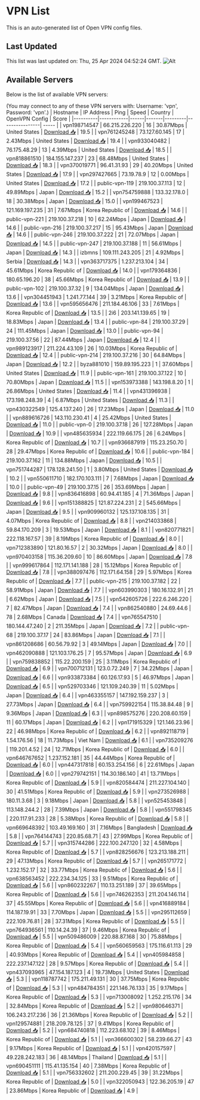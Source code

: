 # VPN List

This is an auto-generated list of Open VPN config files.

## Last Updated

This list was last updated on: Thu, 25 Apr 2024 04:52:24 GMT.
![Alt](https://repobeats.axiom.co/api/embed/186b98318ef1479477931607c1ad7d823f12451f.svg "Repobeats analytics image")

## Available Servers

Below is the list of available VPN servers:

(You may connect to any of these VPN servers with: Username: 'vpn', Password: 'vpn'.)
| Hostname | IP Address | Ping | Speed | Country | OpenVPN Config | Score |
|----------|------------|------|-------|---------|----------------| ----- |
| vpn198714547 | 66.215.226.220 | 16 | 30.87Mbps | United States | [Download 📥](./configs/server_0_US.ovpn) | 19.5 |
| vpn761245248 | 73.127.60.145 | 17 | 2.43Mbps | United States | [Download 📥](./configs/server_1_US.ovpn) | 19.4 |
| vpn933040482 | 76.175.48.29 | 13 | 4.39Mbps | United States | [Download 📥](./configs/server_2_US.ovpn) | 18.5 |
| vpn818861510 | 184.155.147.237 | 23 | 68.48Mbps | United States | [Download 📥](./configs/server_3_US.ovpn) | 18.3 |
| vpn370019771 | 96.41.31.93 | 29 | 40.20Mbps | United States | [Download 📥](./configs/server_4_US.ovpn) | 17.9 |
| vpn297427665 | 73.19.78.9 | 12 | 0.00Mbps | United States | [Download 📥](./configs/server_5_US.ovpn) | 17.2 |
| public-vpn-119 | 219.100.37.113 | 12 | 49.89Mbps | Japan | [Download 📥](./configs/server_6_JP.ovpn) | 15.2 |
| vpn754759888 | 133.32.178.0 | 18 | 30.38Mbps | Japan | [Download 📥](./configs/server_7_JP.ovpn) | 15.0 |
| vpn199467523 | 121.169.197.235 | 31 | 7.67Mbps | Korea Republic of | [Download 📥](./configs/server_8_KR.ovpn) | 14.6 |
| public-vpn-221 | 219.100.37.218 | 10 | 62.24Mbps | Japan | [Download 📥](./configs/server_9_JP.ovpn) | 14.6 |
| public-vpn-216 | 219.100.37.217 | 15 | 95.43Mbps | Japan | [Download 📥](./configs/server_10_JP.ovpn) | 14.6 |
| public-vpn-246 | 219.100.37.222 | 21 | 72.07Mbps | Japan | [Download 📥](./configs/server_11_JP.ovpn) | 14.5 |
| public-vpn-247 | 219.100.37.188 | 11 | 56.61Mbps | Japan | [Download 📥](./configs/server_12_JP.ovpn) | 14.3 |
| izbmns | 109.111.243.205 | 21 | 4.92Mbps | Serbia | [Download 📥](./configs/server_13_RS.ovpn) | 14.3 |
| vpn363717375 | 1.237.213.104 | 34 | 45.61Mbps | Korea Republic of | [Download 📥](./configs/server_14_KR.ovpn) | 14.0 |
| vpn179364836 | 180.65.196.20 | 38 | 45.66Mbps | Korea Republic of | [Download 📥](./configs/server_15_KR.ovpn) | 13.9 |
| public-vpn-102 | 219.100.37.32 | 9 | 134.04Mbps | Japan | [Download 📥](./configs/server_16_JP.ovpn) | 13.6 |
| vpn304451943 | 1.241.77.144 | 39 | 3.21Mbps | Korea Republic of | [Download 📥](./configs/server_17_KR.ovpn) | 13.6 |
| vpn595656476 | 211.184.46.106 | 33 | 7.61Mbps | Korea Republic of | [Download 📥](./configs/server_18_KR.ovpn) | 13.5 |
| 2i6 | 203.141.139.65 | 19 | 18.83Mbps | Japan | [Download 📥](./configs/server_19_JP.ovpn) | 13.4 |
| public-vpn-84 | 219.100.37.29 | 24 | 111.45Mbps | Japan | [Download 📥](./configs/server_20_JP.ovpn) | 13.0 |
| public-vpn-94 | 219.100.37.56 | 22 | 87.44Mbps | Japan | [Download 📥](./configs/server_21_JP.ovpn) | 12.4 |
| vpn989123917 | 211.224.43.109 | 26 | 10.03Mbps | Korea Republic of | [Download 📥](./configs/server_22_KR.ovpn) | 12.4 |
| public-vpn-214 | 219.100.37.216 | 30 | 64.84Mbps | Japan | [Download 📥](./configs/server_23_JP.ovpn) | 12.2 |
| byza881010 | 159.89.195.223 | 1 | 37.60Mbps | United States | [Download 📥](./configs/server_24_US.ovpn) | 11.9 |
| public-vpn-161 | 219.100.37.122 | 10 | 70.80Mbps | Japan | [Download 📥](./configs/server_25_JP.ovpn) | 11.5 |
| vpn153973388 | 143.198.8.20 | 1 | 26.86Mbps | United States | [Download 📥](./configs/server_26_US.ovpn) | 11.4 |
| vpn431396938 | 173.198.248.39 | 4 | 6.87Mbps | United States | [Download 📥](./configs/server_27_US.ovpn) | 11.3 |
| vpn430322549 | 125.4.137.240 | 26 | 17.23Mbps | Japan | [Download 📥](./configs/server_28_JP.ovpn) | 11.0 |
| vpn889616726 | 143.110.230.41 | 4 | 25.42Mbps | United States | [Download 📥](./configs/server_29_US.ovpn) | 11.0 |
| public-vpn-0 | 219.100.37.18 | 26 | 127.28Mbps | Japan | [Download 📥](./configs/server_30_JP.ovpn) | 10.9 |
| vpn485635934 | 222.119.66.175 | 26 | 6.24Mbps | Korea Republic of | [Download 📥](./configs/server_31_KR.ovpn) | 10.7 |
| vpn936687919 | 115.23.250.70 | 28 | 29.47Mbps | Korea Republic of | [Download 📥](./configs/server_32_KR.ovpn) | 10.6 |
| public-vpn-184 | 219.100.37.162 | 11 | 134.88Mbps | Japan | [Download 📥](./configs/server_33_JP.ovpn) | 10.5 |
| vpn751744287 | 178.128.241.50 | 1 | 3.80Mbps | United States | [Download 📥](./configs/server_34_US.ovpn) | 10.2 |
| vpn550611710 | 182.170.103.111 | 7 | 7.68Mbps | Japan | [Download 📥](./configs/server_35_JP.ovpn) | 10.0 |
| public-vpn-49 | 219.100.37.15 | 26 | 353.69Mbps | Japan | [Download 📥](./configs/server_36_JP.ovpn) | 9.8 |
| vpn836416898 | 60.94.41.185 | 4 | 71.36Mbps | Japan | [Download 📥](./configs/server_37_JP.ovpn) | 9.6 |
| vpn151388825 | 121.87.224.231 | 2 | 545.66Mbps | Japan | [Download 📥](./configs/server_38_JP.ovpn) | 9.5 |
| vpn909960132 | 125.137.108.135 | 31 | 4.07Mbps | Korea Republic of | [Download 📥](./configs/server_39_KR.ovpn) | 8.8 |
| vpn214033868 | 59.84.170.209 | 3 | 19.53Mbps | Japan | [Download 📥](./configs/server_40_JP.ovpn) | 8.1 |
| vpn820771821 | 222.118.167.57 | 39 | 8.19Mbps | Korea Republic of | [Download 📥](./configs/server_41_KR.ovpn) | 8.0 |
| vpn712383890 | 121.80.16.57 | 2 | 30.32Mbps | Japan | [Download 📥](./configs/server_42_JP.ovpn) | 8.0 |
| vpn970403158 | 115.36.209.60 | 10 | 86.60Mbps | Japan | [Download 📥](./configs/server_43_JP.ovpn) | 7.8 |
| vpn999617864 | 112.171.141.188 | 28 | 15.12Mbps | Korea Republic of | [Download 📥](./configs/server_44_KR.ovpn) | 7.8 |
| vpn388097476 | 112.171.64.158 | 29 | 5.97Mbps | Korea Republic of | [Download 📥](./configs/server_45_KR.ovpn) | 7.7 |
| public-vpn-215 | 219.100.37.182 | 22 | 58.91Mbps | Japan | [Download 📥](./configs/server_46_JP.ovpn) | 7.7 |
| vpn603990303 | 180.16.132.91 | 21 | 6.62Mbps | Japan | [Download 📥](./configs/server_47_JP.ovpn) | 7.5 |
| vpn542605726 | 222.6.246.220 | 7 | 82.47Mbps | Japan | [Download 📥](./configs/server_48_JP.ovpn) | 7.4 |
| vpn862540880 | 24.69.44.6 | 78 | 2.68Mbps | Canada | [Download 📥](./configs/server_49_CA.ovpn) | 7.4 |
| vpn765547510 | 180.144.47.240 | 2 | 211.35Mbps | Japan | [Download 📥](./configs/server_50_JP.ovpn) | 7.2 |
| public-vpn-68 | 219.100.37.17 | 24 | 83.86Mbps | Japan | [Download 📥](./configs/server_51_JP.ovpn) | 7.1 |
| vpn861208686 | 60.56.79.92 | 3 | 49.14Mbps | Japan | [Download 📥](./configs/server_52_JP.ovpn) | 7.0 |
| vpn462090888 | 121.103.176.25 | 7 | 95.57Mbps | Japan | [Download 📥](./configs/server_53_JP.ovpn) | 6.9 |
| vpn759838852 | 115.22.200.159 | 25 | 3.11Mbps | Korea Republic of | [Download 📥](./configs/server_54_KR.ovpn) | 6.9 |
| vpn700712131 | 123.0.72.249 | 7 | 34.22Mbps | Japan | [Download 📥](./configs/server_55_JP.ovpn) | 6.6 |
| vpn933873384 | 60.126.17.93 | 5 | 46.97Mbps | Japan | [Download 📥](./configs/server_56_JP.ovpn) | 6.5 |
| vpn529703346 | 121.109.240.39 | 11 | 5.02Mbps | Japan | [Download 📥](./configs/server_57_JP.ovpn) | 6.4 |
| vpn463355157 | 147.192.159.237 | 3 | 27.73Mbps | Japan | [Download 📥](./configs/server_58_JP.ovpn) | 6.4 |
| vpn759922154 | 115.38.84.48 | 9 | 9.36Mbps | Japan | [Download 📥](./configs/server_59_JP.ovpn) | 6.3 |
| vpn898575276 | 220.208.60.159 | 11 | 60.17Mbps | Japan | [Download 📥](./configs/server_60_JP.ovpn) | 6.2 |
| vpn171915329 | 121.146.23.96 | 22 | 46.98Mbps | Korea Republic of | [Download 📥](./configs/server_61_KR.ovpn) | 6.2 |
| vpn892118719 | 1.54.176.56 | 18 | 11.73Mbps | Viet Nam | [Download 📥](./configs/server_62_VN.ovpn) | 6.1 |
| vpn735209276 | 119.201.4.52 | 24 | 12.71Mbps | Korea Republic of | [Download 📥](./configs/server_63_KR.ovpn) | 6.0 |
| vpn646767652 | 1.237.152.181 | 35 | 44.44Mbps | Korea Republic of | [Download 📥](./configs/server_64_KR.ovpn) | 6.0 |
| vpn447317818 | 60.153.254.156 | 6 | 22.61Mbps | Japan | [Download 📥](./configs/server_65_JP.ovpn) | 6.0 |
| vpn279742151 | 114.30.186.140 | 41 | 13.71Mbps | Korea Republic of | [Download 📥](./configs/server_66_KR.ovpn) | 5.9 |
| vpn820584474 | 211.227.104.140 | 30 | 41.51Mbps | Korea Republic of | [Download 📥](./configs/server_67_KR.ovpn) | 5.9 |
| vpn273526988 | 180.11.3.68 | 3 | 9.18Mbps | Japan | [Download 📥](./configs/server_68_JP.ovpn) | 5.8 |
| vpn525453848 | 113.148.244.2 | 28 | 7.39Mbps | Japan | [Download 📥](./configs/server_69_JP.ovpn) | 5.8 |
| vpn551798345 | 220.117.91.233 | 28 | 5.38Mbps | Korea Republic of | [Download 📥](./configs/server_70_KR.ovpn) | 5.8 |
| vpn669648392 | 103.49.169.160 | 31 | 7.16Mbps | Bangladesh | [Download 📥](./configs/server_71_BD.ovpn) | 5.8 |
| vpn764144743 | 220.85.68.71 | 43 | 27.99Mbps | Korea Republic of | [Download 📥](./configs/server_72_KR.ovpn) | 5.7 |
| vpn315744286 | 222.100.247.120 | 32 | 4.58Mbps | Korea Republic of | [Download 📥](./configs/server_73_KR.ovpn) | 5.7 |
| vpn828256676 | 123.213.188.211 | 29 | 47.13Mbps | Korea Republic of | [Download 📥](./configs/server_74_KR.ovpn) | 5.7 |
| vpn265171772 | 1.232.152.17 | 32 | 33.77Mbps | Korea Republic of | [Download 📥](./configs/server_75_KR.ovpn) | 5.6 |
| vpn638563452 | 222.234.34.125 | 33 | 9.51Mbps | Korea Republic of | [Download 📥](./configs/server_76_KR.ovpn) | 5.6 |
| vpn860232267 | 110.13.251.189 | 37 | 39.65Mbps | Korea Republic of | [Download 📥](./configs/server_77_KR.ovpn) | 5.6 |
| vpn746262353 | 211.204.146.114 | 37 | 45.55Mbps | Korea Republic of | [Download 📥](./configs/server_78_KR.ovpn) | 5.6 |
| vpn416889184 | 114.187.19.91 | 33 | 7.70Mbps | Japan | [Download 📥](./configs/server_79_JP.ovpn) | 5.5 |
| vpn295112659 | 222.109.76.81 | 28 | 37.31Mbps | Korea Republic of | [Download 📥](./configs/server_80_KR.ovpn) | 5.5 |
| vpn764936561 | 110.14.24.39 | 37 | 9.46Mbps | Korea Republic of | [Download 📥](./configs/server_81_KR.ovpn) | 5.5 |
| vpn509486009 | 220.88.87.168 | 30 | 75.88Mbps | Korea Republic of | [Download 📥](./configs/server_82_KR.ovpn) | 5.4 |
| vpn560659563 | 175.116.61.113 | 29 | 40.93Mbps | Korea Republic of | [Download 📥](./configs/server_83_KR.ovpn) | 5.4 |
| vpn405984858 | 222.237.147.122 | 28 | 9.57Mbps | Korea Republic of | [Download 📥](./configs/server_84_KR.ovpn) | 5.4 |
| vpn437093965 | 47.154.187.123 | 4 | 19.73Mbps | United States | [Download 📥](./configs/server_85_US.ovpn) | 5.3 |
| vpn118787742 | 175.211.49.131 | 30 | 37.75Mbps | Korea Republic of | [Download 📥](./configs/server_86_KR.ovpn) | 5.3 |
| vpn484784351 | 221.146.76.133 | 35 | 9.17Mbps | Korea Republic of | [Download 📥](./configs/server_87_KR.ovpn) | 5.3 |
| vpn713008092 | 1.252.215.176 | 34 | 32.84Mbps | Korea Republic of | [Download 📥](./configs/server_88_KR.ovpn) | 5.2 |
| vpn980646371 | 106.243.217.236 | 36 | 21.36Mbps | Korea Republic of | [Download 📥](./configs/server_89_KR.ovpn) | 5.2 |
| vpn129574881 | 218.209.78.125 | 37 | 9.41Mbps | Korea Republic of | [Download 📥](./configs/server_90_KR.ovpn) | 5.2 |
| vpn684740818 | 112.223.68.102 | 39 | 8.46Mbps | Korea Republic of | [Download 📥](./configs/server_91_KR.ovpn) | 5.1 |
| vpn366600302 | 58.239.66.27 | 43 | 9.17Mbps | Korea Republic of | [Download 📥](./configs/server_92_KR.ovpn) | 5.1 |
| vpn420157597 | 49.228.242.183 | 36 | 48.14Mbps | Thailand | [Download 📥](./configs/server_93_TH.ovpn) | 5.1 |
| vpn690451111 | 115.41.135.154 | 40 | 7.38Mbps | Korea Republic of | [Download 📥](./configs/server_94_KR.ovpn) | 5.1 |
| vpn756332602 | 211.200.229.45 | 39 | 31.22Mbps | Korea Republic of | [Download 📥](./configs/server_95_KR.ovpn) | 5.0 |
| vpn322050943 | 122.36.205.19 | 47 | 23.86Mbps | Korea Republic of | [Download 📥](./configs/server_96_KR.ovpn) | 4.9 |
